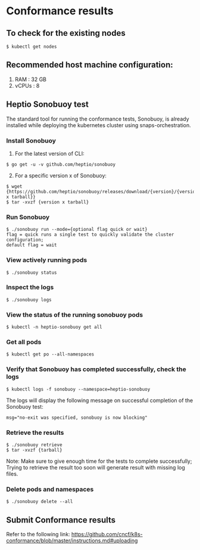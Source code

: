 # Conformance results

## To check for the existing nodes
```
$ kubectl get nodes
```

## Recommended host machine configuration:
1. RAM   : 32 GB
1. vCPUs : 8  

## Heptio Sonobuoy test
The standard tool for running the conformance tests, Sonobuoy, is already installed while deploying the kubernetes cluster using snaps-orchestration.

### Install Sonobuoy
1. For the latest version of CLI:
```
$ go get -u -v github.com/heptio/sonobuoy
```
2. For a specific version x of Sonobuoy:
```
$ wget {https://github.com/heptio/sonobuoy/releases/download/{version}/{version x tarball}}
$ tar -xvzf {version x tarball}
```
### Run Sonobuoy
```
$ ./sonobuoy run --mode={optional flag quick or wait}
flag = quick runs a single test to quickly validate the cluster configuration;
default flag = wait
```
### View actively running pods
```
$ ./sonobuoy status
```
### Inspect the logs
```
$ ./sonobuoy logs
```
### View the status of the running sonobuoy pods
```
$ kubectl -n heptio-sonobuoy get all
```
### Get all pods
```
$ kubectl get po --all-namespaces
```
### Verify that Sonobuoy has completed successfully, check the logs
```
$ kubectl logs -f sonobuoy --namespace=heptio-sonobuoy
```
The logs will display the following message on successful completion of the Sonobuoy test: 
```
msg="no-exit was specified, sonobuoy is now blocking"
``` 
### Retrieve the results 
```
$ ./sonobuoy retrieve
$ tar -xvzf {tarball}
```
Note: Make sure to give enough time for the tests to complete successfully; Trying to retrieve the result too soon will generate result with missing log files.
### Delete pods and namespaces
```
$ ./sonobuoy delete --all
```
## Submit Conformance results
Refer to the following link:
<https://github.com/cncf/k8s-conformance/blob/master/instructions.md#uploading>
